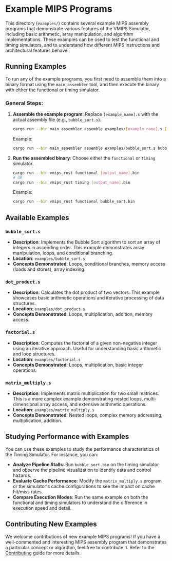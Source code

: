# Example MIPS Programs

This directory (`examples/`) contains several example MIPS assembly programs that demonstrate various features of the VMIPS Simulator, including basic arithmetic, array manipulation, and algorithm implementations. These examples can be used to test the functional and timing simulators, and to understand how different MIPS instructions and architectural features behave.

## Running Examples

To run any of the example programs, you first need to assemble them into a binary format using the `main_assembler` tool, and then execute the binary with either the functional or timing simulator.

### General Steps:

1.  **Assemble the example program**: Replace `[example_name].s` with the actual assembly file (e.g., `bubble_sort.s`).
    ```bash
    cargo run --bin main_assembler assemble examples/[example_name].s [output_name].bin
    ```
    Example:
    ```bash
    cargo run --bin main_assembler assemble examples/bubble_sort.s bubble_sort.bin
    ```

2.  **Run the assembled binary**: Choose either the `functional` or `timing` simulator.
    ```bash
    cargo run --bin vmips_rust functional [output_name].bin
    # OR
    cargo run --bin vmips_rust timing [output_name].bin
    ```
    Example:
    ```bash
    cargo run --bin vmips_rust functional bubble_sort.bin
    ```

## Available Examples

### `bubble_sort.s`

-   **Description**: Implements the Bubble Sort algorithm to sort an array of integers in ascending order. This example demonstrates array manipulation, loops, and conditional branching.
-   **Location**: `examples/bubble_sort.s`
-   **Concepts Demonstrated**: Loops, conditional branches, memory access (loads and stores), array indexing.

### `dot_product.s`

-   **Description**: Calculates the dot product of two vectors. This example showcases basic arithmetic operations and iterative processing of data structures.
-   **Location**: `examples/dot_product.s`
-   **Concepts Demonstrated**: Loops, multiplication, addition, memory access.

### `factorial.s`

-   **Description**: Computes the factorial of a given non-negative integer using an iterative approach. Useful for understanding basic arithmetic and loop structures.
-   **Location**: `examples/factorial.s`
-   **Concepts Demonstrated**: Loops, multiplication, basic integer operations.

### `matrix_multiply.s`

-   **Description**: Implements matrix multiplication for two small matrices. This is a more complex example demonstrating nested loops, multi-dimensional array access, and extensive arithmetic operations.
-   **Location**: `examples/matrix_multiply.s`
-   **Concepts Demonstrated**: Nested loops, complex memory addressing, multiplication, addition.

## Studying Performance with Examples

You can use these examples to study the performance characteristics of the Timing Simulator. For instance, you can:

-   **Analyze Pipeline Stalls**: Run `bubble_sort.bin` on the timing simulator and observe the pipeline visualization to identify data and control hazards.
-   **Evaluate Cache Performance**: Modify the `matrix_multiply.s` program or the simulator's cache configurations to see the impact on cache hit/miss rates.
-   **Compare Execution Modes**: Run the same example on both the functional and timing simulators to understand the difference in execution speed and detail.

## Contributing New Examples

We welcome contributions of new example MIPS programs! If you have a well-commented and interesting MIPS assembly program that demonstrates a particular concept or algorithm, feel free to contribute it. Refer to the [Contributing](contributing.md) guide for more details.
